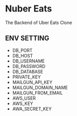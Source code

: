 # Nuber Eats

The Backend of Uber Eats Clone

## ENV SETTING

- DB_PORT
- DB_HOST
- DB_USERNAME
- DB_PASSWORD
- DB_DATABASE
- PRIVATE_KEY
- MAILGUN_API_KEY
- MAILGUN_DOMAIN_NAME
- MAILGUN_FROM_EMAIL
- AWS_USER
- AWS_KEY
- AWA_SECRET_KEY
